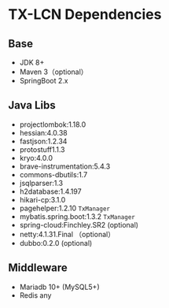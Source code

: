 # TX-LCN Dependencies

## Base
* JDK 8+
* Maven 3（optional）
* SpringBoot 2.x

## Java Libs
* projectlombok:1.18.0
* hessian:4.0.38
* fastjson:1.2.34
* protostuff1.1.3
* kryo:4.0.0
* brave-instrumentation:5.4.3
* commons-dbutils:1.7
* jsqlparser:1.3
* h2database:1.4.197
* hikari-cp:3.1.0
* pagehelper:1.2.10 `TxManager`
* mybatis.spring.boot:1.3.2 `TxManager`
* spring-cloud:Finchley.SR2 (optional)
* netty:4.1.31.Final （optional）
* dubbo:0.2.0 (optional)


## Middleware
* Mariadb 10+ (MySQL5+)
* Redis any